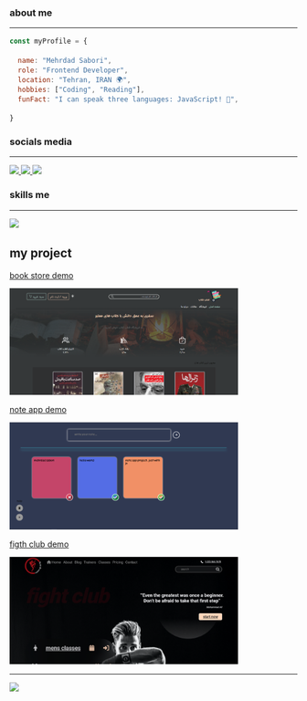 ### about me
<hr />

```javascript
const myProfile = {

  name: "Mehrdad Sabori",
  role: "Frontend Developer",
  location: "Tehran, IRAN 🌍",
  hobbies: ["Coding", "Reading"],
  funFact: "I can speak three languages: JavaScript! 🚀",

}
```
### socials media
<hr />
  <a href="https://mailto:mehrdad.sabori76@gmail.com">
    <img src="https://img.shields.io/badge/Gmail-D14836?style=for-the-badge&logo=gmail&logoColor=white" />
  </a>
  
  <a href="https://www.linkedin.com/in/mehrdad-sabori-76mm">
    <img src="https://img.shields.io/badge/LinkedIn-0077B5?style=for-the-badge&logo=linkedin&logoColor=white" />
  </a>
  
  <a href="https://www.instagram.com/@mehrad.sabori_">
    <img src="https://img.shields.io/badge/Instagram-E4405F?style=for-the-badge&logo=instagram&logoColor=white" />
  </a>

### skills me
<hr />
<img src="https://skillicons.dev/icons?i=react,js,html,css,bootstrap,figma" />

## my project 

<a href="https://book-web-store.iran.liara.run/" >book store demo</a>
  
<img style='width: 400px' src='./screen-book-store.PNG' /> 

<a href="https://note-app-vip.iran.liara.run/" >note app demo</a> 

<img style='width: 400px' src='./screen-note-app.PNG' />

<a href="https://mehrdadsabori.github.io/fight_club/" >figth club demo</a> 

<img style='width: 400px' src='./screen-fight-club.png' />
               


<hr />
<a href="https://visitcount.itsvg.in">
  <img src="https://visitcount.itsvg.in/api?id=MehrdadSabori&label=Profile%20Views&color=0&icon=0&pretty=false" />
</a>

